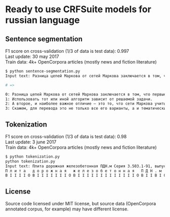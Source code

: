 # Ready to use CRFSuite models for russian language

## Sentence segmentation

F1 score on cross-validation (1/3 of data is test data): 0.997  
Last update: 30 may 2017  
Train data: 4k+ OpenCorpora articles (mostly news and fiction literature)  

```bash
$ python sentence-segmentation.py 
Input text: Разница цепей Маркова от сетей Маркова заключается в том, что первые генеративны (т.е. предсказывают вероятность следующего шага), а вторые — дискриминатины, т.е. рассчитывают вероятность текущего состояния. Использовать тот или иной алгоритм зависит от решаемой задачи. А второе, и наиболее важное отличие — это то, что сети Маркова учитывают не только шаг (два и т.д.) вправо-влево по какому-либо из параметров, а по пучку взаимосвязанных параметров. Скажем, для перевода это не только все его варианты, а и тематический контекст перевода, синтаксис и пр.

# =>

0: Разница цепей Маркова от сетей Маркова заключается в том, что первые генеративны (т.е. предсказывают вероятность следующего шага), а вторые — дискриминатины, т.е. рассчитывают вероятность текущего состояния.
1: Использовать тот или иной алгоритм зависит от решаемой задачи.
2: А второе, и наиболее важное отличие — это то, что сети Маркова учитывают не только шаг (два и т.д.) вправо-влево по какому-либо из параметров, а по пучку взаимосвязанных параметров.
3: Скажем, для перевода это не только все его варианты, а и тематический контекст перевода, синтаксис и пр.
```

## Tokenization

F1 score on cross-validation (1/3 of data is test data): 0.98  
Last update: 3 june 2017  
Train data: 4k+ OpenCorpora articles (mostly news and fiction literature)  

```bash
$ python tokenization.py
python tokenization.py 
Input text: Плита дорожная железобетонная ПДН.м Серия 3.503.1-91, выпуск 1
П л и т а   д о р о ж н а я   ж е л е з о б е т о н н а я   П Д Н . м   С е р и я   3 . 5 0 3 . 1 - 9 1 ,   в ы п у с к   1
B I I I I O B I I I I I I I O B I I I I I I I I I I I I I O B I I B I O B I I I I O B I I I I I I I I I B O B I I I I I O B
```

## License

Source code licensed under MIT license, but source data (OpenCorpora annotated corpus, for example) may have different license.
